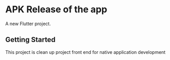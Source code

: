# APK Release of the app

A new Flutter project.

## Getting Started

This project is clean up project front end for native application development
